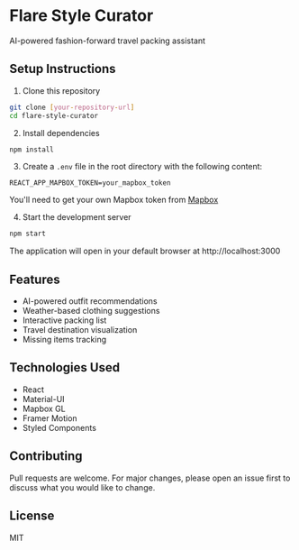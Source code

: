 # Flare Style Curator

AI-powered fashion-forward travel packing assistant

## Setup Instructions

1. Clone this repository
```bash
git clone [your-repository-url]
cd flare-style-curator
```

2. Install dependencies
```bash
npm install
```

3. Create a `.env` file in the root directory with the following content:
```
REACT_APP_MAPBOX_TOKEN=your_mapbox_token
```
You'll need to get your own Mapbox token from [Mapbox](https://www.mapbox.com/)

4. Start the development server
```bash
npm start
```

The application will open in your default browser at http://localhost:3000

## Features
- AI-powered outfit recommendations
- Weather-based clothing suggestions
- Interactive packing list
- Travel destination visualization
- Missing items tracking

## Technologies Used
- React
- Material-UI
- Mapbox GL
- Framer Motion
- Styled Components

## Contributing
Pull requests are welcome. For major changes, please open an issue first to discuss what you would like to change.

## License
MIT
